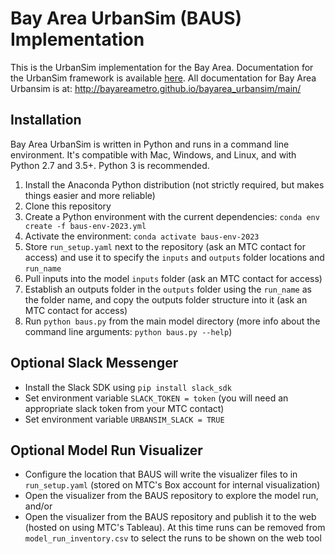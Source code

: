 Bay Area UrbanSim (BAUS) Implementation
=======

This is the UrbanSim implementation for the Bay Area. Documentation for the UrbanSim framework is available [here](https://udst.github.io/urbansim/). All documentation for Bay Area Urbansim is at: http://bayareametro.github.io/bayarea_urbansim/main/

## Installation
Bay Area UrbanSim is written in Python and runs in a command line environment. It's compatible with Mac, Windows, and Linux, and with Python 2.7 and 3.5+. Python 3 is recommended. 

1. Install the Anaconda Python distribution (not strictly required, but makes things easier and more reliable)
2. Clone this repository 
3. Create a Python environment with the current dependencies: `conda env create -f baus-env-2023.yml`
4. Activate the environment: `conda activate baus-env-2023`
6. Store `run_setup.yaml` next to the repository (ask an MTC contact for access) and use it to specify the `inputs` and `outputs` folder locations and `run_name`
7. Pull inputs into the model `inputs` folder (ask an MTC contact for access)
8. Establish an outputs folder in the `outputs` folder using the `run_name` as the folder name, and copy the outputs folder structure into it (ask an MTC contact for access)
10. Run `python baus.py` from the main model directory (more info about the command line arguments: `python baus.py --help`)


## Optional Slack Messenger 
* Install the Slack SDK using `pip install slack_sdk`
* Set environment variable `SLACK_TOKEN = token` (you will need an appropriate slack token from your MTC contact)
* Set environment variable `URBANSIM_SLACK = TRUE`


## Optional Model Run Visualizer
* Configure the location that BAUS will write the visualizer files to in `run_setup.yaml` (stored on MTC's Box account for internal visualization)
* Open the visualizer from the BAUS repository to explore the model run, and/or
* Open the visualizer from the BAUS repository and publish it to the web (hosted on using MTC's Tableau). At this time runs can be removed from `model_run_inventory.csv` to select the runs to be shown on the web tool